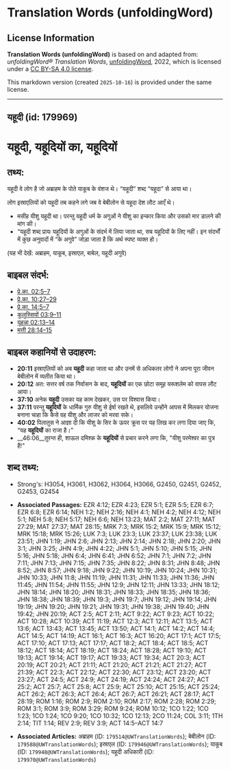 # Translation Words (unfoldingWord)

## License Information

**Translation Words (unfoldingWord)** is based on and adapted from: _unfoldingWord® Translation Words_, [unfoldingWord](https://unfoldingword.org/utw), 2022, which is licensed under a [CC BY-SA 4.0 license](https://creativecommons.org/licenses/by-sa/4.0/legalcode.en).

This markdown version (created `2025-10-16`) is provided under the same license.



--------------------------------

## यहूदी (id: 179969)

यहूदी, यहूदियों का, यहूदियों
============================

तथ्य:
-----

यहूदी वे लोग है जो अब्राहम के पोते याकूब के वंशज थे। “यहूदी” शब्द “यहूदा” से आया था।

लोग इस्राएलियों को यहूदी तब कहने लगे जब वे बेबीलोन से यहूदा देश लौट आएँ थे।

* मसीह यीशु यहूदी था। परन्तु यहूदी धर्म के अगुओं ने यीशु का इन्कार किया और उसको मार डालने की मांग की।
* “यहूदी शब्द प्रायः यहूदियों के अगुओं के संदर्भ में लिया जाता था, सब यहूदियों के लिए नहीं। इन संदर्भों में कुछ अनुवादों में “के अगुवे” जोड़ा जाता है कि अर्थ स्पष्ट व्यक्त हो।

(यह भी देखें: अब्राहम, याकूब, इस्राएल, बाबेल, यहूदी अगुवे)

बाइबल संदर्भ:
-------------

* [प्रे.का. 02:5–7](https://ref.ly/Acts2:5-Acts2:7)
* [प्रे.का. 10:27–29](https://ref.ly/Acts10:27-Acts10:29)
* [प्रे.का. 14:5–7](https://ref.ly/Acts14:5-Acts14:7)
* [कुलुस्सियों 03:9–11](https://ref.ly/Col3:9-Col3:11)
* [यूहन्ना 02:13–14](https://ref.ly/John2:13-John2:14)
* [मत्ती 28:14–15](https://ref.ly/Matt28:14-Matt28:15)

बाइबल कहानियों से उदाहरण:
-------------------------

* **20:11** इस्राएलियों को अब **यहूदी** कहा जाता था और उनमें से अधिकतर लोगों ने अपना पूरा जीवन बेबीलोन में व्यतीत किया था।
* **20:12** अत: सत्तर वर्ष तक निर्वासन के बाद, **यहूदियों** का एक छोटा समूह यरूशलेम को वापस लौट आया।
* **37:10** अनेक **यहूदी** उसका यह काम देखकर, उस पर विश्वास किया।
* **37:11** परन्तु **यहूदियों** के धार्मिक गुरु यीशु से ईर्षा रखते थे, इसलिये उन्होंने आपस में मिलकर योजना बनाना चाहा कि कैसे वह यीशु और लाजर को मरवा सके।
* **40:02** पिलातुस ने आज्ञा दी कि यीशु के सिर के ऊपर क्रूस पर यह लिख कर लगा दिया जाए कि, “यह **यहूदियों** का राजा है।”
* \_\_46:06\_\_तुरन्त ही, शाऊल दमिश्क के **यहूदियों** से प्रचार करने लगा कि, "यीशु परमेश्वर का पुत्र है!"

शब्द तथ्य:
----------

* Strong's: H3054, H3061, H3062, H3064, H3066, G2450, G2451, G2452, G2453, G2454

* **Associated Passages:** EZR 4:12; EZR 4:23; EZR 5:1; EZR 5:5; EZR 6:7; EZR 6:8; EZR 6:14; NEH 1:2; NEH 2:16; NEH 4:1; NEH 4:2; NEH 4:12; NEH 5:1; NEH 5:8; NEH 5:17; NEH 6:6; NEH 13:23; MAT 2:2; MAT 27:11; MAT 27:29; MAT 27:37; MAT 28:15; MRK 7:3; MRK 15:2; MRK 15:9; MRK 15:12; MRK 15:18; MRK 15:26; LUK 7:3; LUK 23:3; LUK 23:37; LUK 23:38; LUK 23:51; JHN 1:19; JHN 2:6; JHN 2:13; JHN 2:14; JHN 2:18; JHN 2:20; JHN 3:1; JHN 3:25; JHN 4:9; JHN 4:22; JHN 5:1; JHN 5:10; JHN 5:15; JHN 5:16; JHN 5:18; JHN 6:4; JHN 6:41; JHN 6:52; JHN 7:1; JHN 7:2; JHN 7:11; JHN 7:13; JHN 7:15; JHN 7:35; JHN 8:22; JHN 8:31; JHN 8:48; JHN 8:52; JHN 8:57; JHN 9:18; JHN 9:22; JHN 10:19; JHN 10:24; JHN 10:31; JHN 10:33; JHN 11:8; JHN 11:19; JHN 11:31; JHN 11:33; JHN 11:36; JHN 11:45; JHN 11:54; JHN 11:55; JHN 12:9; JHN 12:11; JHN 13:33; JHN 18:12; JHN 18:14; JHN 18:20; JHN 18:31; JHN 18:33; JHN 18:35; JHN 18:36; JHN 18:38; JHN 18:39; JHN 19:3; JHN 19:7; JHN 19:12; JHN 19:14; JHN 19:19; JHN 19:20; JHN 19:21; JHN 19:31; JHN 19:38; JHN 19:40; JHN 19:42; JHN 20:19; ACT 2:5; ACT 2:11; ACT 9:22; ACT 9:23; ACT 10:22; ACT 10:28; ACT 10:39; ACT 11:19; ACT 12:3; ACT 12:11; ACT 13:5; ACT 13:6; ACT 13:43; ACT 13:45; ACT 13:50; ACT 14:1; ACT 14:2; ACT 14:4; ACT 14:5; ACT 14:19; ACT 16:1; ACT 16:3; ACT 16:20; ACT 17:1; ACT 17:5; ACT 17:10; ACT 17:13; ACT 17:17; ACT 18:2; ACT 18:4; ACT 18:5; ACT 18:12; ACT 18:14; ACT 18:19; ACT 18:24; ACT 18:28; ACT 19:10; ACT 19:13; ACT 19:14; ACT 19:17; ACT 19:33; ACT 19:34; ACT 20:3; ACT 20:19; ACT 20:21; ACT 21:11; ACT 21:20; ACT 21:21; ACT 21:27; ACT 21:39; ACT 22:3; ACT 22:12; ACT 22:30; ACT 23:12; ACT 23:20; ACT 23:27; ACT 24:5; ACT 24:9; ACT 24:19; ACT 24:24; ACT 24:27; ACT 25:2; ACT 25:7; ACT 25:8; ACT 25:9; ACT 25:10; ACT 25:15; ACT 25:24; ACT 26:2; ACT 26:3; ACT 26:4; ACT 26:7; ACT 26:21; ACT 28:17; ACT 28:19; ROM 1:16; ROM 2:9; ROM 2:10; ROM 2:17; ROM 2:28; ROM 2:29; ROM 3:1; ROM 3:9; ROM 3:29; ROM 9:24; ROM 10:12; 1CO 1:22; 1CO 1:23; 1CO 1:24; 1CO 9:20; 1CO 10:32; 1CO 12:13; 2CO 11:24; COL 3:11; 1TH 2:14; TIT 1:14; REV 2:9; REV 3:9; ACT 14:5–ACT 14:7
* **Associated Articles:** अब्राहम (ID: `179514@UWTranslationWords`); बेबीलोन (ID: `179588@UWTranslationWords`); इस्राएल (ID: `179946@UWTranslationWords`); याकूब (ID: `179948@UWTranslationWords`); यहूदी अधिकारी (ID: `179970@UWTranslationWords`)

